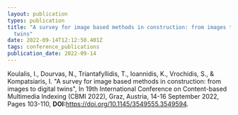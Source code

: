 ```yaml
---
layout: publication
types: publication
title: "A survey for image based methods in construction: from images to digital
  twins"
date: 2022-09-14T12:12:50.401Z
tags: conference_publications
publication_date: 2022-09-14
---
```

<!--StartFragment-->

Koulalis, I., Dourvas, N., Triantafyllidis, T., Ioannidis, K., Vrochidis, S., & Kompatsiaris, I. "A survey for image based methods in construction: from images to digital twins", In 19th International Conference on Content-based Multimedia Indexing (CBMI 2022), Graz, Austria, 14-16 September 2022, Pages 103-110, **DOI:**<https://doi.org/10.1145/3549555.3549594>.

<!--EndFragment-->
